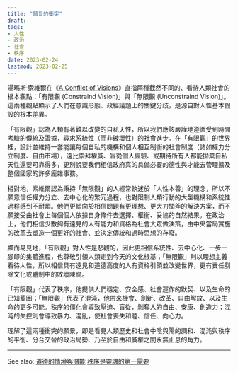 ```yaml
---
title: "願景的衝突"
draft: 
tags: 
- 人性
- 政治
- 社會
- 秩序
date: 2023-02-24
lastmod: 2023-02-25
---
```

湯瑪斯·索維爾在《[A Conflict of Visions](https://www.amazon.com/Conflict-Visions-Ideological-Political-Struggles/dp/0465002056)》直指兩種截然不同的、看待人類社會的根本觀點：「有限觀 (Constraind Vision)」與「無限觀 (Unconstraind Vision)」。這兩種觀點顯示了人們在意識形態、政經議題上的關鍵分歧，是源自對人性基本假設的根本差異。

「有限觀」認為人類有著難以改變的自私天性，所以我們應該嚴謹地遵循受到時間考驗的傳統及證據，尋求系統性（而非破壞性）的社會進步。在「有限觀」的世界裡，設計並維持一套能讓每個自私的機構和個人相互制衡的社會制度（諸如權力分立制度、自由市場），遠比崇拜權威、盲從個人經驗、或期待所有人都能拋棄自私天性還要可靠得多，更別說要我們相信政府真的具備必要的德性與才能去管理擴及整個國家的許多龐雜事務。

相對地，索維爾認為秉持「無限觀」的人經常執迷於「人性本善」的理念，所以不願意信任權力分立、去中心化的繁冗過程，也對限制人類行動的大型機構和系統性過程感到不耐煩。他們更傾向於相信問題有更理想、更大刀闊斧的解決方案，而不願接受由社會上每個個人依據自身條件去選擇、權衡、妥協的自然結果。在政治上，他們相信少數夠有遠見的人有能力和資格為社會大眾做決策，由中央當局實施的改革去塑造一個更好的社會、並決定傳統和過時思想的存廢。

顯而易見地，「有限觀」對人性是悲觀的，因此更相信系統性、去中心化、一步一腳印的集體進程，也尊敬引領人類走到今天的文化根基；「無限觀」則以理想主義看待人性，所以相信具有遠見和道德高度的人有資格引領並改變世界，更有責任剷除文化或體制中的敗壞陳腐。

「有限觀」代表了秩序，他提供人們穩定、安全感、社會運作的默契、以及生命的已知藍圖；「無限觀」代表了混沌，他帶來機會、創新、改革、自由解放、以及生命的更多可能。秩序的僵化會導致壓迫、盲從，剝奪人的自由、安康、創造力；混沌的失控則會導致暴力、混亂，使社會喪失和睦、信任、向心力。

理解了這兩種衝突的願景，即是看見人類歷史和社會中陰與陽的調和、混沌與秩序的平衡、分合交替的政治局勢、乃至於自由和威權之間永無止息的角力。

---
See also:
[道德的情境與潛能](道德的情境與潛能.md)
[秩序是靈魂的第一需要](秩序是靈魂的第一需要.md)